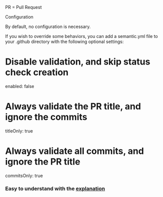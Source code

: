 PR = Pull Request

Configuration

By default, no configuration is necessary.

If you wish to override some behaviors, you can add a semantic.yml file to your .github
directory with the following optional settings:

# Disable validation, and skip status check creation
enabled: false

# Always validate the PR title, and ignore the commits
titleOnly: true

# Always validate all commits, and ignore the PR title
commitsOnly: true

### Easy to understand with the [explanation](https://github.com/zeke/semantic-pull-requests#example-scenario)
